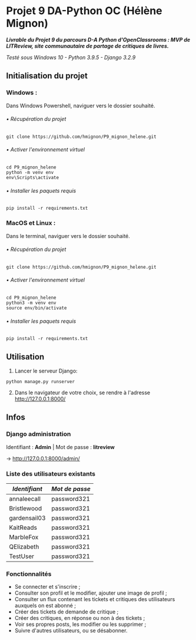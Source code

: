 # Projet 9 DA-Python OC (Hélène Mignon)

***Livrable du Projet 9 du parcours D-A Python d'OpenClassrooms : MVP de LITReview, site communautaire de partage de critiques de livres.***

_Testé sous Windows 10 - Python 3.9.5 - Django 3.2.9_

## Initialisation du projet

### Windows :
Dans Windows Powershell, naviguer vers le dossier souhaité.
###### • Récupération du projet

```
git clone https://github.com/hmignon/P9_mignon_helene.git
```

###### • Activer l'environnement virtuel

```
cd P9_mignon_helene 
python -m venv env 
env\Scripts\activate
```

###### • Installer les paquets requis

```
pip install -r requirements.txt
```


### MacOS et Linux :
Dans le terminal, naviguer vers le dossier souhaité.
###### • Récupération du projet
```
git clone https://github.com/hmignon/P9_mignon_helene.git
```

###### • Activer l'environnement virtuel
```
cd P9_mignon_helene 
python3 -m venv env 
source env/bin/activate
```

###### • Installer les paquets requis
```
pip install -r requirements.txt
```

## Utilisation

1. Lancer le serveur Django:

```
python manage.py runserver
```

2. Dans le navigateur de votre choix, se rendre à l'adresse http://127.0.0.1:8000/


## Infos

### Django administration

Identifiant : **Admin** | Mot de passe : **litreview**

&rarr; http://127.0.0.1:8000/admin/

### Liste des utilisateurs existants

| *Identifiant* | *Mot de passe* |
|---------------|----------------|
| annaleecall   | password321    |
| Bristlewood   | password321    |
| gardensail03  | password321    |
| KaitReads     | password321    |
| MarbleFox     | password321    |
| QElizabeth    | password321    |
| TestUser      | password321    |


### Fonctionnalités

- Se connecter et s'inscrire ;
- Consulter son profil et le modifier, ajouter une image de profil ;
- Consulter un flux contenant les tickets et critiques des utilisateurs auxquels on est abonné ;
- Créer des tickets de demande de critique ;
- Créer des critiques, en réponse ou non à des tickets ;
- Voir ses propres posts, les modifier ou les supprimer ;
- Suivre d'autres utilisateurs, ou se désabonner.
